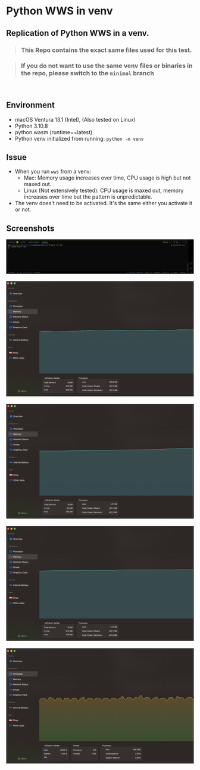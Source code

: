 # Python WWS in venv

## Replication of Python WWS in a venv.

> ### This Repo contains the exact same files used for this test.

> ### If you do not want to use the same venv files or binaries in the repo, please switch to the `minimal` branch

<br>

## Environment

- macOS Ventura 13.1 (Intel), (Also tested on Linux)
- Python 3.10.8
- python.wasm (runtime==latest)
- Python venv initialized from running: `python -m venv`

## Issue

- When you run `wws` from a venv:
  - Mac: Memory usage increases over time, CPU usage is high but not maxed out.
  - Linux (Not extensively tested): CPU usage is maxed out, memory increases
    over time but the pattern is unpredictable.
- The venv does't need to be activated. It's the same either you activate it or not.

## Screenshots

<img src="images/Screenshot 2023-03-01 at 9.19.32 AM.png" title="wws">
<br><br>
<img src="images/Screenshot 2023-03-01 at 9.15.17 AM.png" title="Memory Usage after ~45s" alt="Memory Usage after ~45s">
<br><br>
<img src="images/Screenshot 2023-03-01 at 9.16.45 AM.png" title="Memory Usage after ~105s" alt="Memory Usage after ~105s">
<br><br>
<img src="images/Screenshot 2023-03-01 at 9.18.01 AM.png" title="Memory Usage after ~150s" alt="Memory Usage after ~150s">
<br><br>
<img src="images/Screenshot 2023-03-01 at 9.15.38 AM.png" title="Memory Usage after ~150s" alt="Memory Usage after ~150s">
